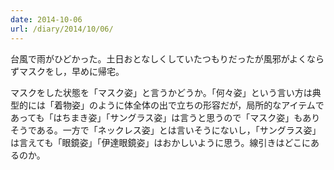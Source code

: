 ```yaml
---
date: 2014-10-06
url: /diary/2014/10/06/
---
```


台風で雨がひどかった。土日おとなしくしていたつもりだったが風邪がよくならずマスクをし，早めに帰宅。

マスクをした状態を「マスク姿」と言うかどうか。「何々姿」という言い方は典型的には「着物姿」のように体全体の出で立ちの形容だが，局所的なアイテムであっても「はちまき姿」「サングラス姿」は言うと思うので「マスク姿」もありそうである。一方で「ネックレス姿」とは言いそうにないし，「サングラス姿」は言えても「眼鏡姿」「伊達眼鏡姿」はおかしいように思う。線引きはどこにあるのか。